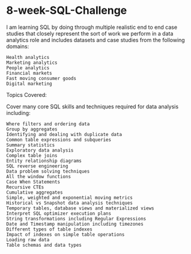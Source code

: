 # 8-week-SQL-Challenge

I am learning SQL by doing through multiple realistic end to end case studies that closely represent the sort of work we perform in a data analytics role and includes datasets and case studies from the following domains:

    Health analytics
    Marketing analytics
    People analytics
    Financial markets
    Fast moving consumer goods
    Digital marketing 

Topics Covered:

Cover many core SQL skills and techniques required for data analysis including:

    Where filters and ordering data
    Group by aggregates
    Identifying and dealing with duplicate data
    Common table expressions and subqueries
    Summary statistics
    Exploratory data analysis
    Complex table joins
    Entity relationship diagrams
    SQL reverse engineering
    Data problem solving techniques
    All the window functions
    Case When Statements
    Recursive CTEs
    Cumulative aggregates
    Simple, weighted and exponential moving metrics
    Historical vs Snapshot data analysis techniques
    Temporary tables, database views and materialized views
    Interpret SQL optimizer execution plans
    String transformations including Regular Expressions
    Date and Timestamp manipulation including timezones
    Different types of table indexes
    Impact of indexes on simple table operations
    Loading raw data
    Table schemas and data types
